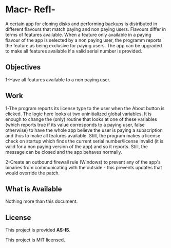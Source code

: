 # Macr- Refl-
A certain app for cloning disks and performing backups is distributed in different flavours that match paying and non paying users. Flavours differ in terms of features available. When a feature only available in a paying flavour of the app is selected by a non paying user, the programm reports the feature as being exclusive for paying users. The app can be upgraded to make all features available if a valid serial number is provided.

## Objectives
1-Have all features available to a non paying user.

## Work
1-The program reports its license type to the user when the About button is clicked. The logic here looks at two uninitialized global variables. It is enough to change the (only) routine that looks at one of these variables (which reports true if its value corresponds to a paying user, false otherwise) to have the whole app believe the user is paying a subscription and thus to make all features available.
Still, the program makes a license check on startup which finds the current serial number/license invalid (it is valid for a non paying version of the app) and so it reports. Still, the message can be closed and the app behaves normally.

2-Create an outbound firewall rule (Windows) to prevent any of the app's binaries from communicating with the outside - this prevents updates that would override the patch.

## What is Available
Nothing more than this document.

## License
This project is provided **AS-IS**.

This project is MIT licensed.

